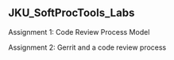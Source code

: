 ## JKU_SoftProcTools_Labs

Assignment 1: Code Review Process Model

Assignment 2: Gerrit and a code review process
